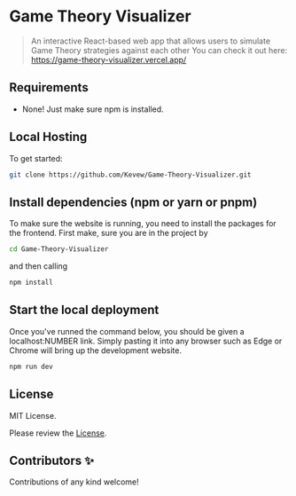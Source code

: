 # Game Theory Visualizer

> An interactive React-based web app that allows users to simulate Game Theory strategies against each other
You can check it out here: https://game-theory-visualizer.vercel.app/

## Requirements

- None! Just make sure npm is installed.

## Local Hosting

To get started:

```bash
git clone https://github.com/Kevew/Game-Theory-Visualizer.git
```

## Install dependencies (npm or yarn or pnpm)

To make sure the website is running, you need to install the packages for the frontend. First make, sure you are in the project by 

```bash
cd Game-Theory-Visualizer
```
and then calling

```bash
npm install
```

## Start the local deployment

Once you've runned the command below, you should be given a localhost:NUMBER link. Simply pasting it into any browser such as Edge or Chrome will bring up the development website.

```bash
npm run dev
```

## License

MIT License.

Please review the [License](https://github.com/Kevew/Game-Theory-Visualizer/blob/main/LICENSE).

## Contributors ✨

Contributions of any kind welcome!

